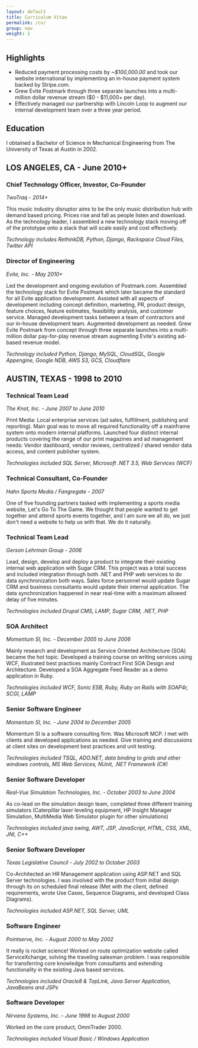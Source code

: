 ```yaml
---
layout: default
title: Curriculum Vitae
permalink: /cv/
group: nav
weight: 1
---
```


## Highlights

* Reduced payment processing costs by *~$100,000.00* and took our website international by implementing an in-house payment system backed by Stripe.com.
* Grew Evite Postmark through three separate launches into a multi-million dollar revenue stream ($0 - $11,000+ per day).
* Effectively managed our partnership with Lincoln Loop to augment our internal development team over a three year period.

## Education
I obtained a Bachelor of Science in Mechanical Engineering from The University of Texas at Austin in 2002.

## LOS ANGELES, CA - June 2010+

### Chief Technology Officer, Investor, Co-Founder
*TwoTraq - 2014+*

This music industry disruptor aims to be the only music distribution hub with demand based pricing. Prices rise and fall 
as people listen and download. As the technology leader, I assembled a new technology stack moving off of the prototype 
onto a stack that will scale easily and cost effectively.

*Technology includes RethinkDB, Python, Django, Rackspace Cloud Files, Twitter API*

### Director of Engineering
*Evite, Inc. - May 2010+*

Led the development and ongoing evolution of Postmark.com. Assembled the technology stack for Evite Postmark which later 
became the standard for all Evite application development. Assisted with all aspects of development including concept definition, 
marketing, PR, product design, feature choices, feature estimates, feasibility analysis, and customer service. Managed 
development tasks between a team of contractors and our in-house development team. Augmented development as needed. Grew 
Evite Postmark from concept through three separate launches into a multi-million dollar pay-for-play revenue stream 
augmenting Evite's existing ad-based revenue model.

*Technology included Python, Django, MySQL, CloudSQL, Google Appengine, Google NDB, AWS S3, GCS, Cloudflare*

## AUSTIN, TEXAS - 1998 to 2010

### Technical Team Lead
*The Knot, Inc. - June 2007 to June 2010*

Print Media: Local enterprise services (ad sales, fulfillment, publishing and reporting). Main goal was to move all required 
functionality off a mainframe system onto modern internal platforms. Launched four distinct internal products covering the 
range of our print magazines and ad management needs: Vendor dashboard, vendor reviews, centralized / shared vendor data access, 
and content publisher system.

*Technologies included SQL Server, Microsoft .NET 3.5, Web Services (WCF)*

### Technical Consultant, Co-Founder
*Hahn Sports Media / Fangregate - 2007*

One of five founding partners tasked with implementing a sports media website, Let's Go To The Game. We thought that people wanted to get together and attend sports events together, and I am sure we all do, we just don't need a website to help us with that. We do it naturally.

### Technical Team Lead
*Gerson Lehrman Group - 2006*

Lead, design, develop and deploy a product to integrate their existing internal web application with Sugar CRM. This project was a total success and included integration through both .NET and PHP web services to do data synchronization both ways.  Sales force personnel would update Sugar CRM and business consultants would update their internal application. The data synchronization happened in near real-time with a maximum allowed delay of five minutes.

*Technologies included Drupal CMS, LAMP, Sugar CRM, .NET, PHP*

### SOA Architect
*Momentum SI, Inc. - December 2005 to June 2006*

Mainly research and development as Service Oriented Architecture (SOA) became the hot topic. Developed a training course on writing services using WCF, illustrated best practices mainly Contract First SOA Design and Architecture. Developed a SOA Aggregate Feed Reader as a demo application in Ruby.

*Technologies included WCF, Sonic ESB, Ruby, Ruby on Raiils with SOAP4r, SCGI, LAMP*

### Senior Software Engineer
*Momentum SI, Inc. - June 2004 to December 2005*

Momentum SI is a software consulting firm. Was Microsoft MCP. I met with clients and developed applications as needed. Give training and discussions at client sites on development best practices and unit testing.

*Technologies included TSQL, ADO.NET, data binding to grids and other windows controls, MS Web Services, NUnit, .NET Framework (C#)*

### Senior Software Developer
*Real-Vue Simulation Technologies, Inc. - October 2003 to June 2004*

As co-lead on the simulation design team, completed three different training simulators (Caterpillar laser leveling equipment, HP Insight Manager Simulation, MultiMedia Web Simulator plugin for other simulations)

*Technologies included java swing, AWT, JSP, JavaScript, HTML, CSS, XML, JNI, C++*

### Senior Software Developer
*Texas Legislative Council - July 2002 to October 2003*

Co-Architected an HR Management application using ASP.NET and SQL Server technologies.  I was involved with the product from initial design through its on scheduled final release (Met with the client, defined requirements, wrote Use Cases, Sequence Diagrams, and developed Class Diagrams).

*Technologies included ASP.NET, SQL Server, UML*

### Software Engineer
*Pointserve, Inc. - August 2000 to May 2002*

It really is rocket science! Worked on route optimization website called ServiceXchange, solving the traveling salesman problem. I was responsible for transferring core knowledge from consultants and extending functionality in the existing Java based services.

*Technologies included Oracle8 & TopLink, Java Server Application, JavaBeans and JSPs*

### Software Developer
*Nirvana Systems, Inc. - June 1998 to August 2000*

Worked on the core product, OmniTrader 2000.

*Technologies included Visual Basic / Windows Application*